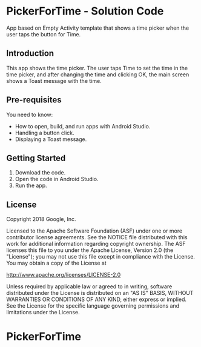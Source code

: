 PickerForTime - Solution Code
=============================

App based on Empty Activity template that shows a time picker when
the user taps the button for Time.

Introduction
------------

This app shows the time picker. The user taps Time to set the time
in the time picker, and after changing the time and clicking OK,
the main screen shows a Toast message with the time.

Pre-requisites
--------------

You need to know:

- How to open, build, and run apps with Android Studio.
- Handling a button click.
- Displaying a Toast message.


Getting Started
---------------

1. Download the code.
2. Open the code in Android Studio.
3. Run the app.


License
-------

Copyright 2018 Google, Inc.

Licensed to the Apache Software Foundation (ASF) under one or more contributor
license agreements.  See the NOTICE file distributed with this work for
additional information regarding copyright ownership.  The ASF licenses this
file to you under the Apache License, Version 2.0 (the "License"); you may not
use this file except in compliance with the License.  You may obtain a copy of
the License at

  http://www.apache.org/licenses/LICENSE-2.0

Unless required by applicable law or agreed to in writing, software
distributed under the License is distributed on an "AS IS" BASIS, WITHOUT
WARRANTIES OR CONDITIONS OF ANY KIND, either express or implied.  See the
License for the specific language governing permissions and limitations under
the License.
# PickerForTime
